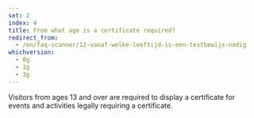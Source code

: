 ```yaml
---
set: 2
index: 4
title: From what age is a certificate required?
redirect_from: 
  - /en/faq-scanner/12-vanaf-welke-leeftijd-is-een-testbewijs-nodig
whichversion:
  - 0g
  - 1g
  - 3g
---
```

Visitors from ages 13 and over are required to display a certificate for events and activities legally requiring a certificate.
